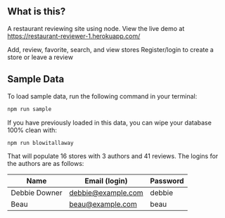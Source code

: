 ## What is this?

A restaurant reviewing site using node.  View the live demo at https://restaurant-reviewer-1.herokuapp.com/

Add, review, favorite, search, and view stores
Register/login to create a store or leave a review

## Sample Data

To load sample data, run the following command in your terminal:

```bash
npm run sample
```

If you have previously loaded in this data, you can wipe your database 100% clean with:

```bash
npm run blowitallaway
```

That will populate 16 stores with 3 authors and 41 reviews. The logins for the authors are as follows:

|Name|Email (login)|Password|
|---|---|---|
|Debbie Downer|debbie@example.com|debbie|
|Beau|beau@example.com|beau|


